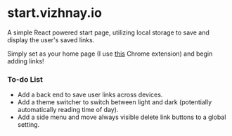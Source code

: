 # start.vizhnay.io

A simple React powered start page, utilizing local storage to save and display the user's saved links.

Simply set as your home page (I use [this](https://chrome.google.com/webstore/detail/new-tab-redirect/icpgjfneehieebagbmdbhnlpiopdcmna) Chrome extension) and begin adding links!

### To-do List

- Add a back end to save user links across devices.
- Add a theme switcher to switch between light and dark (potentially automatically reading time of day).
- Add a side menu and move always visible delete link buttons to a global setting.
